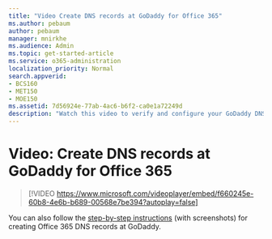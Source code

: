 ```yaml
---
title: "Video Create DNS records at GoDaddy for Office 365"
ms.author: pebaum
author: pebaum
manager: mnirkhe
ms.audience: Admin
ms.topic: get-started-article
ms.service: o365-administration
localization_priority: Normal
search.appverid:
- BCS160
- MET150
- MOE150
ms.assetid: 7d56924e-77ab-4ac6-b6f2-ca0e1a72249d
description: "Watch this video to verify and configure your GoDaddy DNS records for Office 365 services."
---
```


# Video: Create DNS records at GoDaddy for Office 365
> [!VIDEO https://www.microsoft.com/videoplayer/embed/f660245e-60b8-4e6b-b689-00568e7be394?autoplay=false]
  
You can also follow the [step-by-step instructions](create-dns-records-at-godaddy.md) (with screenshots) for creating Office 365 DNS records at GoDaddy. 
  

